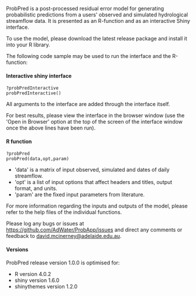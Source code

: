 ProbPred is a post-processed residual error model for generating probabilistic predictions from a users' observed and simulated hydrological streamflow data. It is presented as an R-function and as an interactive Shiny interface. 

To use the model, please download the latest release package and install it into your R library.

The following code sample may be used to run the interface and the R-function:

#### Interactive shiny interface

```
?probPredInteractive
probPredInteractive()
```
All arguments to the interface are added through the interface itself.

For best results, please view the interface in the browser window (use the 'Open in Browser' option at the top of the screen of the interface window once the above lines have been run).

#### R function

```
?probPred
probPred(data,opt,param)
```

+ 'data' is a matrix of input observed, simulated and dates of daily streamflow.
+ 'opt' is a list of input options that affect headers and titles, output format, and units.
+ 'param' are the fixed input parameters from literature.

For more information regarding the inputs and outputs of the model, please refer to the help files of the individual functions.

Please log any bugs or issues at https://github.com/AdWater/ProbApp/issues and direct any comments or feedback to david.mcinerney@adelaide.edu.au.

#### Versions
ProbPred release version 1.0.0 is optimised for:

+ R version 4.0.2
+ shiny version 1.6.0
+ shinythemes version 1.2.0

